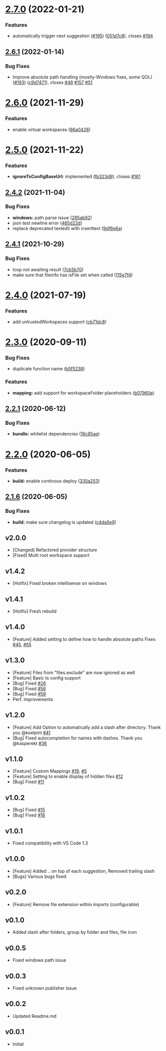# [2.7.0](https://github.com/ChristianKohler/PathIntellisense/compare/v2.6.1...v2.7.0) (2022-01-21)


### Features

* automatically trigger next suggestion ([#195](https://github.com/ChristianKohler/PathIntellisense/issues/195)) ([051d7c8](https://github.com/ChristianKohler/PathIntellisense/commit/051d7c8fe3a2b47afbbd317b9fd50f17dc53679a)), closes [#194](https://github.com/ChristianKohler/PathIntellisense/issues/194)

## [2.6.1](https://github.com/ChristianKohler/PathIntellisense/compare/v2.6.0...v2.6.1) (2022-01-14)


### Bug Fixes

* Improve absolute path handling (mostly-Windows fixes, some QOL) ([#193](https://github.com/ChristianKohler/PathIntellisense/issues/193)) ([c9d7471](https://github.com/ChristianKohler/PathIntellisense/commit/c9d7471fb2802abb0c41691ed44b10fe5cdaeb8c)), closes [#48](https://github.com/ChristianKohler/PathIntellisense/issues/48) [#157](https://github.com/ChristianKohler/PathIntellisense/issues/157) [#51](https://github.com/ChristianKohler/PathIntellisense/issues/51)

# [2.6.0](https://github.com/ChristianKohler/PathIntellisense/compare/v2.5.0...v2.6.0) (2021-11-29)


### Features

* enable virtual workspaces ([86a0426](https://github.com/ChristianKohler/PathIntellisense/commit/86a0426e01baffa29914bfd10daab9ce0c4bd7c5))

# [2.5.0](https://github.com/ChristianKohler/PathIntellisense/compare/v2.4.2...v2.5.0) (2021-11-22)


### Features

* **ignoreTsConfigBaseUrl:** implemented ([fb323d9](https://github.com/ChristianKohler/PathIntellisense/commit/fb323d94e26d6bb988ef86c5a36082e4fe13fc40)), closes [#161](https://github.com/ChristianKohler/PathIntellisense/issues/161)

## [2.4.2](https://github.com/ChristianKohler/PathIntellisense/compare/v2.4.1...v2.4.2) (2021-11-04)


### Bug Fixes

* **windows:** path parse issue ([285ab92](https://github.com/ChristianKohler/PathIntellisense/commit/285ab92f9ffd45fca3df0d037fdc028f108aa560))
* json test newline error ([465d22d](https://github.com/ChristianKohler/PathIntellisense/commit/465d22d2c99ded93f5a6c15ad7d5454bc9b5b615))
* replace deprecated textedit with inserttext ([9df6e6a](https://github.com/ChristianKohler/PathIntellisense/commit/9df6e6ae5250b11052a5007c0de648e0f09c54d8))

## [2.4.1](https://github.com/ChristianKohler/PathIntellisense/compare/v2.4.0...v2.4.1) (2021-10-29)


### Bug Fixes

* loop not awaiting result ([7cb5b70](https://github.com/ChristianKohler/PathIntellisense/commit/7cb5b70732483378648299eac2f556a223a0a04a))
* make sure that fileinfo has isFile set when called ([115e7f4](https://github.com/ChristianKohler/PathIntellisense/commit/115e7f4e835c6f3b34175ab83e12e2601396e5ea))

# [2.4.0](https://github.com/ChristianKohler/PathIntellisense/compare/v2.3.0...v2.4.0) (2021-07-19)


### Features

* add untrustedWorkspaces support ([cb71dc8](https://github.com/ChristianKohler/PathIntellisense/commit/cb71dc8aa5a2dd009ce4a2c0d8289f5c53c3656c))

# [2.3.0](https://github.com/ChristianKohler/PathIntellisense/compare/v2.2.1...v2.3.0) (2020-09-11)


### Bug Fixes

* duplicate function name ([b5f5238](https://github.com/ChristianKohler/PathIntellisense/commit/b5f523851aefed7ae92ff49bc914e261eb3aea77))


### Features

* **mapping:** add support for workspaceFolder placeholders ([b07960e](https://github.com/ChristianKohler/PathIntellisense/commit/b07960e38d70b94218fda76c2b54689593e1e905))

## [2.2.1](https://github.com/ChristianKohler/PathIntellisense/compare/v2.2.0...v2.2.1) (2020-06-12)


### Bug Fixes

* **bundle:** whitelist dependencies ([16c85ae](https://github.com/ChristianKohler/PathIntellisense/commit/16c85ae20bd953462c89bb844d8b876cdbd3114f))

# [2.2.0](https://github.com/ChristianKohler/PathIntellisense/compare/v2.1.6...v2.2.0) (2020-06-05)


### Features

* **build:** enable continous deploy ([335a253](https://github.com/ChristianKohler/PathIntellisense/commit/335a25384b5bace59354ef6683e5b76ab54e124c))

## [2.1.6](https://github.com/ChristianKohler/PathIntellisense/compare/v2.1.5...v2.1.6) (2020-06-05)

### Bug Fixes

- **build:** make sure changelog is updated ([c4da5e9](https://github.com/ChristianKohler/PathIntellisense/commit/c4da5e923890bb340d41aaa836bf1bc5f91050d0))

## v2.0.0

- [Changed] Refactored provider structure
- [Fixed] Multi root workspace support

## v1.4.2

- [Hotfix] Fixed broken intellisense on windows

## v1.4.1

- [Hotfix] Fresh rebuild

## v1.4.0

- [Feature] Added setting to define how to handle absolute paths Fixes [#45](https://github.com/ChristianKohler/PathIntellisense/issues/45), [#55](https://github.com/ChristianKohler/PathIntellisense/issues/55)

## v1.3.0

- [Feature] Files from "files.exclude" are now ignored as well
- [Feature] Basic ts config support
- [Bug] Fixed [#26](https://github.com/ChristianKohler/PathIntellisense/issues/26)
- [Bug] Fixed [#56](https://github.com/ChristianKohler/PathIntellisense/issues/56)
- [Bug] Fixed [#59](https://github.com/ChristianKohler/PathIntellisense/issues/59)
- Perf. improvements

## v1.2.0

- [Feature] Add Option to automatically add a slash after directory. Thank you @koelpinl [#41](https://github.com/ChristianKohler/PathIntellisense/issues/41)
- [Bug] Fixed autocompletion for names with dashes. Thank you @kasperekt [#36](https://github.com/ChristianKohler/PathIntellisense/issues/36)

## v1.1.0

- [Feature] Custom Mappings [#19](https://github.com/ChristianKohler/PathIntellisense/issues/19), [#5](https://github.com/ChristianKohler/PathIntellisense/issues/5)
- [Feature] Setting to enable display of hidden files [#12](https://github.com/ChristianKohler/PathIntellisense/issues/12)
- [Bug] Fixed [#11](https://github.com/ChristianKohler/PathIntellisense/issues/11)

## v1.0.2

- [Bug] Fixed [#15](https://github.com/ChristianKohler/PathIntellisense/issues/15)
- [Bug] Fixed [#16](https://github.com/ChristianKohler/PathIntellisense/issues/16)

## v1.0.1

- Fixed compatibility with VS Code 1.3

## v1.0.0

- [Feature] Added .. on top of each suggestion, Removed trailing slash
- [Bugs] Various bugs fixed

## v0.2.0

- [Feature] Remove file extension within imports (configurable)

## v0.1.0

- Added slash after folders, group by folder and files, file icon

## v0.0.5

- Fixed windows path issue

## v0.0.3

- Fixed unknown publisher issue

## v0.0.2

- Updated Readme.md

## v0.0.1

- Initial
